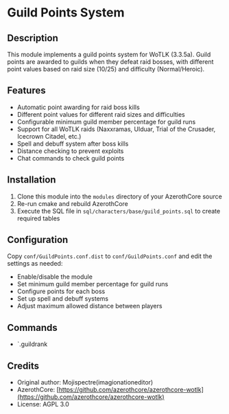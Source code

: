 # Guild Points System

## Description

This module implements a guild points system for WoTLK (3.3.5a). Guild points are awarded to guilds when they defeat raid bosses, with different point values based on raid size (10/25) and difficulty (Normal/Heroic).

## Features

- Automatic point awarding for raid boss kills
- Different point values for different raid sizes and difficulties
- Configurable minimum guild member percentage for guild runs
- Support for all WoTLK raids (Naxxramas, Ulduar, Trial of the Crusader, Icecrown Citadel, etc.)
- Spell and debuff system after boss kills
- Distance checking to prevent exploits
- Chat commands to check guild points

## Installation

1. Clone this module into the `modules` directory of your AzerothCore source
2. Re-run cmake and rebuild AzerothCore
3. Execute the SQL file in `sql/characters/base/guild_points.sql` to create required tables

## Configuration

Copy `conf/GuildPoints.conf.dist` to `conf/GuildPoints.conf` and edit the settings as needed:

- Enable/disable the module
- Set minimum guild member percentage for guild runs
- Configure points for each boss
- Set up spell and debuff systems
- Adjust maximum allowed distance between players

## Commands

- `.guildrank 

## Credits

- Original author:  Mojispectre(imagionationeditor)
- AzerothCore: [https://github.com/azerothcore/azerothcore-wotlk](https://github.com/azerothcore/azerothcore-wotlk)
- License: AGPL 3.0 